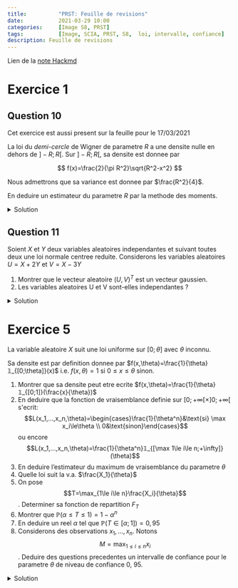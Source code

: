 ```yaml
---
title:          "PRST: Feuille de revisions"
date:           2021-03-29 10:00
categories:     [Image S8, PRST]
tags:           [Image, SCIA, PRST, S8,  loi, intervalle, confiance]
description: Feuille de revisions
---
```

Lien de la [note Hackmd](https://hackmd.io/@lemasymasa/r1lvOYyHu)

# Exercice 1
## Question 10

<div class="alert alert-warning" role="alert" markdown="1">
Cet exercice est aussi present sur la feuille pour le 17/03/2021
</div>

La loi du *demi-cercle* de Wigner de parametre $R$ a une densite nulle en dehors de $] − R; R[$. Sur $] − R; R[$, sa densite est donnee par

$$
f(x)=\frac{2}{\pi R^2}\sqrt{R^2-x^2}
$$

Nous admettrons que sa variance est donnee par $\frac{R^2}{4}$.

En deduire un estimateur du parametre $R$ par la methode des moments.

<details markdown="1">
<summary>Solution</summary>

$$
V(X)=\frac{R^2}{4}\\
\Leftrightarrow R^2=4V(X)\\
\Leftrightarrow R=2\sqrt{V(X)}
$$

<div class="alert alert-success" role="alert" markdown="1">

Donc:

$$
\hat R=2\sqrt{S^2}
$$

</div>

$$
S=\frac{1}{n-1}\sum_{i=1}^n(X_i-\bar X)^2
$$

On sait que $E(X)=0$ (symetrie).

En effet, $E(X)=\int_{-R}^Rx\times\frac{2}{\pi R^2}\sqrt{R^2-x^2}dx=0$.

La fonction devient impaire car $\times x$.

On integre une fonction impaire sur l'intervalle $] − R; R[$.

$V(X)=E(X^2)$ donc $E(X^2)=\frac{R^2}{4}$

$$
R=2\sqrt{E(X)}\Rightarrow\hat R=2\sqrt{\frac{1}{n}\sum_{i=1}^nx_i^2}
$$

</details>

## Question 11
Soient $X$ et $Y$ deux variables aleatoires independantes et suivant toutes deux une loi normale centree reduite.
Considerons les variables aleatoires $U = X + 2Y$ et $V = X − 3Y$
1. Montrer que le vecteur aleatoire $(U, V )^T$ est un vecteur gaussien.
2. Les variables aleatoires U et V sont-elles independantes ?

<details markdown="1">
<summary>Solution</summary>

1.

$X$ et $Y$ sont independants $\Rightarrow(X,Y)^T$ vecteur gaussien

$$
\begin{pmatrix}
U\\
V
\end{pmatrix}=
\begin{pmatrix}
1 & 2\\
1&-3
\end{pmatrix}
$$

<div class="alert alert-success" role="alert" markdown="1">
$(U,V)^T$ gaussien comme image d'un vecteur gaussien comme application lineaire
</div>

2.

<div class="alert alert-warning" role="alert" markdown="1">
On calcule la covariance et $Cov(U,V)=0$
</div>

$$
\begin{aligned}
Cov(X)&=E(UV)-\underbrace{E(U)E(V)}_{=0}\\
&= E((X+2Y)(X-3Y))\\
&= E(X^2-3XY+2XY-6Y^2)\\
&= E(X^2)+\underbrace{E(XY)}_{=0}-6E(Y^2)\\
&= E(X^2)-6E(Y^2)\text{ car } V(X)=E(X^2)=1\\
&=1-6=\color{green}{5}
\end{aligned}
$$

<div class="alert alert-success" role="alert" markdown="1">
Donc elles ne sont **pas** independantes.
</div>

</details>

# Exercice 5
La variable aleatoire $X$ suit une loi uniforme sur $[0;\theta]$ avec $\theta$ inconnu.

Sa densite est par definition donnee par $f(x,\theta)=\frac{1}{\theta}𝟙_{[0;\theta]}(x)$ i.e. $f(x,\theta)=1$ si $0\le x\le\theta$ sinon.

1. Montrer que sa densite peut etre ecrite $f(x,\theta)=\frac{1}{\theta}𝟙_{[0;1]}(\frac{x}{\theta})$
2. En deduire que la fonction de vraisemblance definie sur $[0;+\infty[\times]0;+\infty[$ s'ecrit:$$L(x_1,...,x_n,\theta)=\begin{cases}\frac{1}{\theta^n}&\text{si} \max x_i\le\theta \\ 0&\text{sinon}\end{cases}$$ ou encore $$L(x_1,...,x_n,\theta)=\frac{1}{\theta^n}𝟙_{[\max 1\le i\le n;+\infty]}(\theta)$$
3. En deduire l’estimateur du maximum de vraisemblance du parametre $\theta$
4. Quelle loi suit la v.a. $\frac{X_1}{\theta}$
5. On pose $$T=\max_{1\le i\le n}\frac{X_i}{\theta}$$. Determiner sa fonction de repartition $F_T$
6. Montrer que $\mathbb P(\alpha\le T\le1)=1-\alpha^n$
7. En deduire un reel $\alpha$ tel que $\mathbb P(T\in[\alpha;1])=0,95$
8. Considerons des observations $x_1,...,x_n$. Notons $$M=\max_{1\le i\le n}x_i$$. Deduire des questions precedentes un intervalle de confiance pour le parametre $\theta$ de niveau de confiance 0, 95.

<details markdown="1">
<summary>Solution</summary>

1.

$$
\begin{aligned}
x\in[0;\theta]&\Leftrightarrow0\le x\le\theta\\
&\Leftrightarrow0\le\frac{x}{\theta}\le1\\
&\Leftrightarrow \frac{x}{\theta}\in[0;1]
\end{aligned}
$$

<div class="alert alert-success" role="alert" markdown="1">
Donc $$𝟙_{[0;\theta]}(x)=𝟙_{[0;1]}(\frac{x}{\theta})$$
</div>

2.

$$
\begin{aligned}
L(x_1,...,x_n,\theta)&=\Pi_{i=1}^nf(x_i,\theta)\\
&= \Pi_{i=1}^n\frac{1}{\theta}𝟙_{[0;\theta]}(x_i)\\
&= \frac{1}{\theta^n}\Pi_{i=1}^n𝟙_{[0;\theta]}(x_i)
\end{aligned}
$$

Pour que ce ne soit pas egale a $0$, $x_i\in[0;\theta]$

$$
\begin{aligned}
L(x_1,...,x_n,\theta)&=\frac{1}{\theta^n}𝟙_{[0;\theta]}(\max(x_i))\\
&= \frac{1}{\theta^n}𝟙_{[\max x_i;+\infty]}(\theta)
\end{aligned}
$$

3.

EMV: $\hat\theta=\max_{1\le i\le n}(x_i)$

4.

Loi uniforme sur $[0;1]$

$$
F_{\frac{X}{\theta}}(x)=P(\frac{X}{\theta}\le x)=P(X\le\theta x)\\
\color{red}{X\sim U([0;\theta])}=
\begin{cases}
0 &\text{si } x\le0\\
\int_0^{\theta x}\frac{1}{\theta}dt=x &\text{si } \theta x\in[0;\theta]\color{red}{\Leftrightarrow x\in[0;1]}\\
1 &\text{si } \color{red}{\theta x\lt\theta\text{, i.e. } x\gt1}
\end{cases}\\
=F_U(x) \text{ avec } U=\frac{X}{\theta}\sim U([0;1])
$$

5.

$$
\begin{aligned}
F_T(x)&=P(\max\frac{X_i}{\theta}\le x)\\
&= P(\cap_{i=1}^n\{X_i\le x\})=\Pi_{i=1}^nP(\frac{X_i}{\theta}\le n) \text{ car les v.a. } x_i \text{ sont independantes}\\
&= P(\frac{X}{\theta}\le x)^n\text{ car les }\frac{x_i}{\theta}\text{ ont les memes lois}
\end{aligned}\\
F_T(x)=
\begin{cases}
0 &x\lt0\\
x^n &x\in[0;1]\\
1 &x\gt1
\end{cases}
$$

7.

Resolution d'equation:

$$
\begin{aligned}
1-\alpha^n&=0,95\\
\alpha^n&=0,05\\
\alpha&=\sqrt[n]{0,05}
\end{aligned}\\
$$

8.

$T=\max\frac{x_i}{\theta}$, $M=\max x_i$, donc $T=\frac{M}{\theta}$ (car $\theta\gt0$)

$$
P(\sqrt[n]{0,05}\le T\le1)=095\Rightarrow P(\sqrt[n]{0,05}\le\frac{M}{\theta})=0,95\\
P(1\le\frac{\theta}{M}\le(0,05)^{-\frac{1}{n}})=0,95\Leftrightarrow P(M\le\theta\le M(0,05)^{-\frac{1}{n}})=0,95
$$

<div class="alert alert-success" role="alert" markdown="1">

$$
I\subset[M, M(0,05)^{-\frac{1}{n}}]
$$

</div>

</details>
